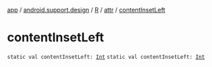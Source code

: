 [app](../../../index.md) / [android.support.design](../../index.md) / [R](../index.md) / [attr](index.md) / [contentInsetLeft](./content-inset-left.md)

# contentInsetLeft

`static val contentInsetLeft: `[`Int`](https://kotlinlang.org/api/latest/jvm/stdlib/kotlin/-int/index.html)
`static val contentInsetLeft: `[`Int`](https://kotlinlang.org/api/latest/jvm/stdlib/kotlin/-int/index.html)